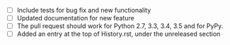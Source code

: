 - [ ] Include tests for bug fix and new functionality
- [ ] Updated documentation for new feature
- [ ] The pull request should work for Python 2.7, 3.3, 3.4, 3.5 and for PyPy.
- [ ] Added an entry at the top of History.rst, under the unreleased section
